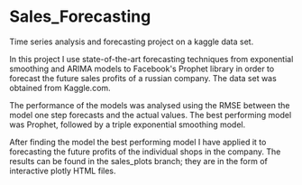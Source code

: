 # Sales_Forecasting
Time series analysis and forecasting project on a kaggle data set.

In this project I use state-of-the-art forecasting techniques from exponential smoothing and ARIMA models to Facebook's Prophet library in order to forecast the future sales profits of a russian company. The data set was obtained from Kaggle.com. 

The performance of the models was analysed using the RMSE between the model one step forecasts and the actual values. The best performing model was Prophet, followed by a triple exponential smoothing model. 

After finding the model the best performing model I have applied it to forecasting the future profits of the individual shops in the company. The results can be found in the sales_plots branch; they are in the form of interactive plotly HTML files.  
